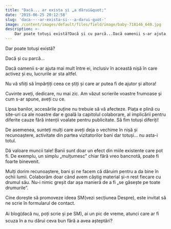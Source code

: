 ```yaml
---
title: "Dacă... ar exista și „a dărui&quot;"
date: '2015-06-25 20:12:58'
slug: 'daca----ar-exista-si---a-darui-quot-'
image: /content/images/default/files/field/image/baby-718146_640.jpg
description: >-
    Dar poate totuși există?Dacă și cu parcă...Dacă oamenii s-ar ajuta mai mult între ei, inclusiv în această nișă în care activez și eu, lucrurile ar sta altfel.Nu vă sfiiți să împărțiți ceea ce știți
---
```

<div class="kg-card-markdown"><p>Dar poate totuși există?</p>
<p>Dacă și cu parcă...</p>
<p>Dacă oamenii s-ar ajuta mai mult între ei, inclusiv în această nișă în care activez și eu, lucrurile ar sta altfel.</p>
<p>Nu vă sfiiți să împărțiți ceea ce știți și care ar putea fi de ajutor și altora!</p>
<p>Cuvinte aveți, dedicare, nu mai zic. Am văzut scrierile voastre frumoase și cum s-ar spune, aveți cu ce.</p>
<p>Lipsa banilor, accesările puține nu trebuie să vă afecteze. Piața e plină cu site-uri ca ale noastre dar e goală la capitolul colaborare, al implicării pentru diferite cauze fără intenții voalate pentru publicitate. Să fim totuși diferiți!</p>
<p>De asemenea, sunteți mulți care aveți deja o vechime în nișă și recunoaștere, activitate din partea vizitatorilor bani dar totuși... nu asta-i totul.</p>
<p>Dă valoare muncii tale! Banii sunt doar un efect din miile existente care pot fi. De exemplu, un simplu „mulțumesc" chiar fără vreo bancnotă, poate fi foarte binevenit. </p>
<p>Mulți dorim recunoaștere, bani și ne facem că dăruim pentru a da bine în ochii lumii. Colaborăm doar când avem câștig material și-n rest fiecare cu drumul său. Nu-i nimic greșit dar așa manieră de a fi „se găsește pe toate drumurile”.</p>
<p>Cine dorește să promoveze ideea SM(vezi secțiunea Despre), este invitat să ne scrie în formularul de contact.</p>
<p><span style="line-height: 1.6;"> Ai blog(dacă nu, poți scrie și pe SM), ai un pic de </span>vreme<span style="line-height: 1.6;">, </span>atunci<span style="line-height: 1.6;"> care ar fi </span>scuza<span style="line-height: 1.6;"> în a nu </span>dărui<span style="line-height: 1.6;"> </span>ceva<span style="line-height: 1.6;"> bun </span>fără<span style="line-height: 1.6;"> a </span>avea<span style="line-height: 1.6;"> </span>așteptări<span style="line-height: 1.6;">? </span></p>
</div>
    